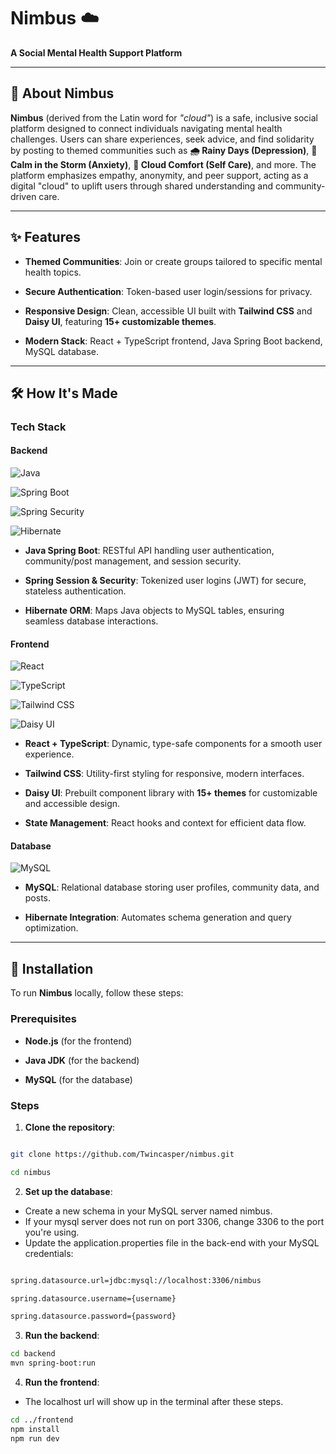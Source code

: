# Nimbus ☁️

  

**A Social Mental Health Support Platform**

  

---

  

## 🌟 About Nimbus

**Nimbus** (derived from the Latin word for *"cloud"*) is a safe, inclusive social platform designed to connect individuals navigating mental health challenges. Users can share experiences, seek advice, and find solidarity by posting to themed communities such as **🌧️ Rainy Days (Depression)**, **🌸 Calm in the Storm (Anxiety)**, **🧸 Cloud Comfort (Self Care)**, and more. The platform emphasizes empathy, anonymity, and peer support, acting as a digital "cloud" to uplift users through shared understanding and community-driven care.

  

---

  

## ✨ Features

- **Themed Communities**: Join or create groups tailored to specific mental health topics.

- **Secure Authentication**: Token-based user login/sessions for privacy.

- **Responsive Design**: Clean, accessible UI built with **Tailwind CSS** and **Daisy UI**, featuring **15+ customizable themes**.

- **Modern Stack**: React + TypeScript frontend, Java Spring Boot backend, MySQL database.

  

---

  

## 🛠️ How It's Made

  

### **Tech Stack**

  

#### Backend

![Java](https://img.shields.io/badge/Java-ED8B00?style=for-the-badge&logo=openjdk&logoColor=white)

![Spring Boot](https://img.shields.io/badge/Spring_Boot-6DB33F?style=for-the-badge&logo=spring&logoColor=white)

![Spring Security](https://img.shields.io/badge/Spring_Security-6DB33F?style=for-the-badge&logo=spring-security&logoColor=white)

![Hibernate](https://img.shields.io/badge/Hibernate-59666C?style=for-the-badge&logo=hibernate&logoColor=white)

  

- **Java Spring Boot**: RESTful API handling user authentication, community/post management, and session security.

- **Spring Session & Security**: Tokenized user logins (JWT) for secure, stateless authentication.

- **Hibernate ORM**: Maps Java objects to MySQL tables, ensuring seamless database interactions.

  

#### Frontend

![React](https://img.shields.io/badge/React-20232A?style=for-the-badge&logo=react&logoColor=61DAFB)

![TypeScript](https://img.shields.io/badge/TypeScript-007ACC?style=for-the-badge&logo=typescript&logoColor=white)

![Tailwind CSS](https://img.shields.io/badge/Tailwind_CSS-38B2AC?style=for-the-badge&logo=tailwind-css&logoColor=white)

![Daisy UI](https://img.shields.io/badge/Daisy_UI-5A0EF8?style=for-the-badge&logo=daisyui&logoColor=white)

  

- **React + TypeScript**: Dynamic, type-safe components for a smooth user experience.

- **Tailwind CSS**: Utility-first styling for responsive, modern interfaces.

- **Daisy UI**: Prebuilt component library with **15+ themes** for customizable and accessible design.

- **State Management**: React hooks and context for efficient data flow.

  

#### Database

![MySQL](https://img.shields.io/badge/MySQL-4479A1?style=for-the-badge&logo=mysql&logoColor=white)

  

- **MySQL**: Relational database storing user profiles, community data, and posts.

- **Hibernate Integration**: Automates schema generation and query optimization.

  

---

  

## 🚀 Installation

  

To run **Nimbus** locally, follow these steps:

  

### Prerequisites

- **Node.js** (for the frontend)

- **Java JDK** (for the backend)

- **MySQL** (for the database)

  

### Steps

1. **Clone the repository**:

```bash

git clone https://github.com/Twincasper/nimbus.git

cd nimbus
```

2. **Set up the database**:

- Create a new schema in your MySQL server named nimbus.
- If your mysql server does not run on port 3306, change 3306 to the port you're using. 
- Update the application.properties file in the back-end with your MySQL credentials:

```bash

spring.datasource.url=jdbc:mysql://localhost:3306/nimbus

spring.datasource.username={username}

spring.datasource.password={password}
```

3. **Run the backend**:

```bash
cd backend
mvn spring-boot:run
```
4. **Run the frontend**:
- The localhost url will show up in the terminal after these steps.

```bash
cd ../frontend
npm install
npm run dev
```

